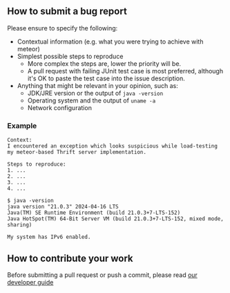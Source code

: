 ## How to submit a bug report

Please ensure to specify the following:

* Contextual information (e.g. what you were trying to achieve with meteor)
* Simplest possible steps to reproduce
    * More complex the steps are, lower the priority will be.
  * A pull request with failing JUnit test case is most preferred, although it's OK to paste the test case into the
    issue description.
* Anything that might be relevant in your opinion, such as:
    * JDK/JRE version or the output of `java -version`
    * Operating system and the output of `uname -a`
    * Network configuration

### Example

```
Context:
I encountered an exception which looks suspicious while load-testing my meteor-based Thrift server implementation.

Steps to reproduce:
1. ...
2. ...
3. ...
4. ...

$ java -version
java version "21.0.3" 2024-04-16 LTS
Java(TM) SE Runtime Environment (build 21.0.3+7-LTS-152)
Java HotSpot(TM) 64-Bit Server VM (build 21.0.3+7-LTS-152, mixed mode, sharing)

My system has IPv6 enabled.
```

## How to contribute your work

Before submitting a pull request or push a commit, please read [our developer guide]()



